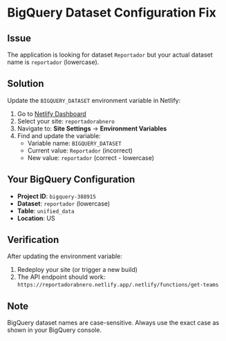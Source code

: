 # BigQuery Dataset Configuration Fix

## Issue
The application is looking for dataset `Reportador` but your actual dataset name is `reportador` (lowercase).

## Solution
Update the `BIGQUERY_DATASET` environment variable in Netlify:

1. Go to [Netlify Dashboard](https://app.netlify.com)
2. Select your site: `reportadorabnero`
3. Navigate to: **Site Settings** → **Environment Variables**
4. Find and update the variable:
   - Variable name: `BIGQUERY_DATASET`
   - Current value: `Reportador` (incorrect)
   - New value: `reportador` (correct - lowercase)

## Your BigQuery Configuration
- **Project ID**: `bigquery-388915`
- **Dataset**: `reportador` (lowercase)
- **Table**: `unified_data`
- **Location**: US

## Verification
After updating the environment variable:
1. Redeploy your site (or trigger a new build)
2. The API endpoint should work: `https://reportadorabnero.netlify.app/.netlify/functions/get-teams`

## Note
BigQuery dataset names are case-sensitive. Always use the exact case as shown in your BigQuery console.